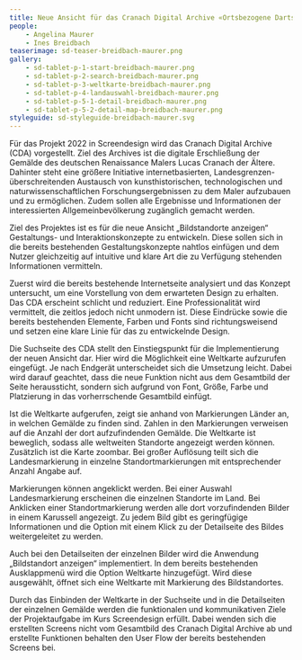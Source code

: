 ```yaml
---
title: Neue Ansicht für das Cranach Digital Archive «Ortsbezogene Dartstellung der Artefakte»
people:
    - Angelina Maurer
    - Ines Breidbach
teaserimage: sd-teaser-breidbach-maurer.png
gallery:
    - sd-tablet-p-1-start-breidbach-maurer.png
    - sd-tablet-p-2-search-breidbach-maurer.png
    - sd-tablet-p-3-weltkarte-breidbach-maurer.png
    - sd-tablet-p-4-landauswahl-breidbach-maurer.png
    - sd-tablet-p-5-1-detail-breidbach-maurer.png
    - sd-tablet-p-5-2-detail-map-breidbach-maurer.png
styleguide: sd-styleguide-breidbach-maurer.svg
---
```


Für das Projekt 2022 in Screendesign wird das Cranach Digital Archive (CDA) vorgestellt. Ziel des Archives ist die digitale Erschließung der Gemälde des 
deutschen Renaissance Malers Lucas Cranach der Ältere. Dahinter steht eine größere Initiative internetbasierten, Landesgrenzen-überschreitenden Austausch 
von kunsthistorischen, technologischen und naturwissenschaftlichen Forschungsergebnissen zu dem Maler aufzubauen und zu ermöglichen. Zudem sollen alle Ergebnisse 
und Informationen der interessierten Allgemeinbevölkerung zugänglich gemacht werden. 

Ziel des Projektes ist es für die neue Ansicht „Bildstandorte anzeigen“ Gestaltungs- und Interaktionskonzepte zu entwickeln. Diese sollen sich in die bereits 
bestehenden Gestaltungskonzepte nahtlos einfügen und dem Nutzer gleichzeitig auf intuitive und klare Art die zu Verfügung stehenden Informationen vermitteln.

Zuerst wird die bereits bestehende Internetseite analysiert und das Konzept untersucht, um eine Vorstellung von dem erwarteten Design zu erhalten. Das CDA 
erscheint schlicht und reduziert. Eine Professionalität wird vermittelt, die zeitlos jedoch nicht unmodern ist. Diese Eindrücke sowie die bereits bestehenden 
Elemente, Farben und Fonts sind richtungsweisend und setzen eine klare Linie für das zu entwickelnde Design.

Die Suchseite des CDA stellt den Einstiegspunkt für die Implementierung der neuen Ansicht dar. Hier wird die Möglichkeit eine Weltkarte aufzurufen eingefügt. Je 
nach Endgerät unterscheidet sich die Umsetzung leicht. Dabei wird darauf geachtet, dass die neue Funktion nicht aus dem Gesamtbild der Seite heraussticht, sondern 
sich aufgrund von Font, Größe, Farbe und Platzierung in das vorherrschende Gesamtbild einfügt.

Ist die Weltkarte aufgerufen, zeigt sie anhand von Markierungen Länder an, in welchen Gemälde zu finden sind. Zahlen in den Markierungen verweisen auf die Anzahl 
der dort aufzufindenden Gemälde. Die Weltkarte ist beweglich, sodass alle weltweiten Standorte angezeigt werden können. Zusätzlich ist die Karte zoombar. Bei großer 
Auflösung teilt sich die Landesmarkierung in einzelne Standortmarkierungen mit entsprechender Anzahl Angabe auf. 

Markierungen können angeklickt werden. Bei einer Auswahl Landesmarkierung erscheinen die einzelnen Standorte im Land. Bei Anklicken einer Standortmarkierung werden 
alle dort vorzufindenden Bilder in einem Karussell angezeigt. Zu jedem Bild gibt es geringfügige Informationen und die Option mit einem Klick zu der Detailseite des 
Bildes weitergeleitet zu werden.

Auch bei den Detailseiten der einzelnen Bilder wird die Anwendung „Bildstandort anzeigen“ implementiert. In dem bereits bestehenden Ausklappmenü wird die Option 
Weltkarte hinzugefügt. Wird diese ausgewählt, öffnet sich eine Weltkarte mit Markierung des Bildstandortes.

Durch das Einbinden der Weltkarte in der Suchseite und in die Detailseiten der einzelnen Gemälde werden die funktionalen und kommunikativen Ziele der Projektaufgabe 
im Kurs Screendesign erfüllt. Dabei wenden sich die erstellten Screens nicht vom Gesamtbild des Cranach Digital Archive ab und erstellte Funktionen behalten den 
User Flow der bereits bestehenden Screens bei.

